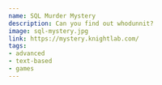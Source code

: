 ```yaml
---
name: SQL Murder Mystery
description: Can you find out whodunnit?
image: sql-mystery.jpg
link: https://mystery.knightlab.com/
tags:
- advanced
- text-based
- games
---
```

